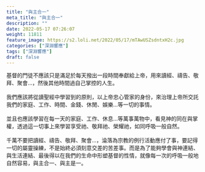 ```yaml
---
title: "與主合一"
meta_title: "與主合一"
description: ""
date: 2022-05-17 07:26:07
weight: 11811
feature_image: https://s2.loli.net/2022/05/17/mTAwUSZsdntxH2c.jpg
categories: ["深淵響應"]
tags: ["深淵響應"]
draft: false
---
```


基督的門徒不應該只是滿足於每天撥出一段時間奉獻給上帝，用來讀經、禱告、敬拜、聚會…，然後其他時間過自己掌控的人生。<br />
<br />
我們應該將從讀聖經中學習到的原則，以上帝忠心管家的身份，來治理上帝所交託我們的家庭、工作、時間、金錢、休閒、娛樂…等一切的事情。<br />
<br />
並且也應該學習在每一天的家庭、工作、休息…等萬事萬物中，看見神的同在與掌權，透過這一切事上來學習享受祂、敬拜祂、榮耀祂，如同呼吸一般自然。<br />
<br />
千萬不要把讀經、禱告、敬拜、聚會…，淪落為宗教的例行活動應付了事，要記得一切的屬靈操練，不是始終必須刻意交差的苦差事。而是為了能夠學會與神連結、與生活連結、最後得以在我們的生命中形塑基督的性情，就像每一次的呼吸一般地自然容易，與主合一、與主是一。
        